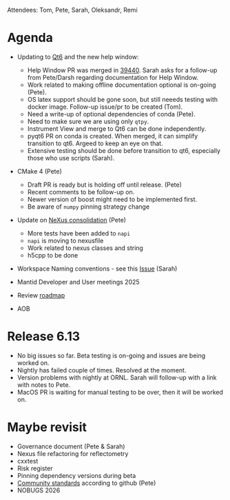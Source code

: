 Attendees: Tom, Pete, Sarah, Oleksandr, Remi

# Agenda
- Updating to [Qt6](https://github.com/mantidproject/mantid/issues/38415) and the new help window:
  - Help Window PR was merged in [39440](https://github.com/mantidproject/mantid/pull/39440). Sarah asks for a follow-up from Pete/Darsh regarding documentation for Help Window.
  - Work related to making offline documentation optional is on-going (Pete).
  - OS latex support should be gone soon, but still neeeds testing with docker image. Follow-up issue/pr to be created (Tom).
  - Need a write-up of optional dependencies of conda (Pete).
  - Need to make sure we are using only `qtpy`.
  - Instrument View and merge to Qt6 can be done independently.   
  - pyqt6 PR on conda is created. When merged, it can simplify transition to qt6. Argeed to keep an eye on that. 
  - Extensive testing should be done before transition to qt6, especially those who use scripts (Sarah).
    
- CMake 4 (Pete)
  - Draft PR is ready but is holding off until release. (Pete) 
  - Recent comments to be follow-up on.
  - Newer version of boost might need to be implemented first.
  - Be aware of `numpy` pinning strategy change
    
- Update on [NeXus consolidation](https://github.com/mantidproject/mantid/issues/38332) (Pete)
  - More tests have been added to `napi`
  - `napi` is moving to nexusfile
  - Work related to nexus classes and string
  - h5cpp to be done
    
- Workspace Naming conventions - see this [Issue](https://github.com/mantidproject/mantid/issues/39488) (Sarah) 
- Mantid Developer and User meetings 2025
- Review [roadmap](https://github.com/orgs/mantidproject/projects/47/views/1)
- AOB

# Release 6.13
- No big issues so far. Beta testing is on-going and issues are being worked on.
- Nightly has failed couple of times. Resolved at the moment.
- Version problems with nightly at ORNL. Sarah will follow-up with a link with notes to Pete.
- MacOS PR is waiting for manual testing to be over, then it will be worked on.      

# Maybe revisit
- Governance document (Pete & Sarah)
- Nexus file refactoring for reflectometry
- cxxtest
- Risk register
- Pinning dependency versions during beta
- [Community standards](https://github.com/mantidproject/mantid/community) according to github (Pete)
- NOBUGS 2026

